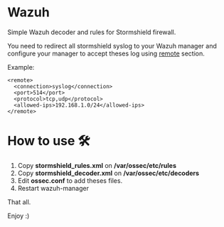 # Wazuh
Simple Wazuh decoder and rules for Stormshield firewall.

You need to redirect all stormshield syslog to your Wazuh manager and configure your manager to accept theses log using [remote](https://documentation.wazuh.com/current/user-manual/reference/ossec-conf/remote.html) section.

Example:
```
<remote>
  <connection>syslog</connection>
  <port>514</port>
  <protocol>tcp,udp</protocol>
  <allowed-ips>192.168.1.0/24</allowed-ips>
</remote>
```

# How to use 🛠️
1) Copy **stormshield_rules.xml** on **/var/ossec/etc/rules**
2) Copy **stormshield_decoder.xml** on **/var/ossec/etc/decoders**
3) Edit **ossec.conf** to add theses files.
4) Restart wazuh-manager

That all.

Enjoy :)
